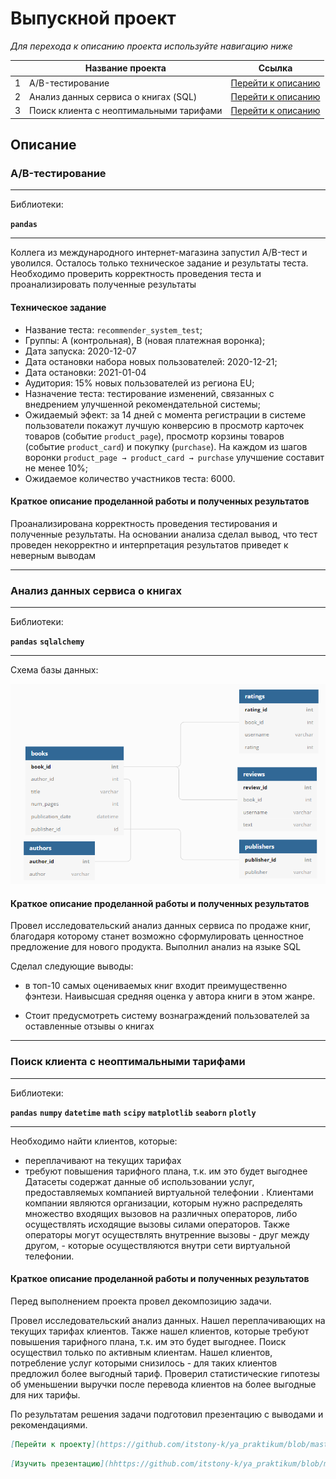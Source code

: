 # Выпускной проект

_Для перехода к описанию проекта используйте навигацию ниже_

|     | Название проекта | Ссылка |
| :-: | ---                               | ---                                             |
|  1  | A/B-тестирование | [Перейти к описанию](https://github.com/itstony-k/ya_praktikum/tree/master/12_Final_project#ab-%D1%82%D0%B5%D1%81%D1%82%D0%B8%D1%80%D0%BE%D0%B2%D0%B0%D0%BD%D0%B8%D0%B5) |
|  2  | Анализ данных сервиса о книгах (SQL) | [Перейти к описанию](https://github.com/itstony-k/ya_praktikum/tree/master/12_Final_project#%D0%B0%D0%BD%D0%B0%D0%BB%D0%B8%D0%B7-%D0%B4%D0%B0%D0%BD%D0%BD%D1%8B%D1%85-%D1%81%D0%B5%D1%80%D0%B2%D0%B8%D1%81%D0%B0-%D0%BE-%D0%BA%D0%BD%D0%B8%D0%B3%D0%B0%D1%85) |
|  3  | Поиск клиента с неоптимальными тарифами | [Перейти к описанию](https://github.com/itstony-k/ya_praktikum/tree/master/12_Final_project#%D0%BF%D0%BE%D0%B8%D1%81%D0%BA-%D0%BA%D0%BB%D0%B8%D0%B5%D0%BD%D1%82%D0%B0-%D1%81-%D0%BD%D0%B5%D0%BE%D0%BF%D1%82%D0%B8%D0%BC%D0%B0%D0%BB%D1%8C%D0%BD%D1%8B%D0%BC%D0%B8-%D1%82%D0%B0%D1%80%D0%B8%D1%84%D0%B0%D0%BC%D0%B8) |


## Описание

### A/B-тестирование
___

Библиотеки:

**`pandas`**

___
Коллега из международного интернет-магазина запустил А/B-тест и уволился. Осталось только техническое задание и результаты теста. Необходимо проверить корректность  проведения теста и проанализировать полученные результаты
#### Техническое задание

- Название теста: `recommender_system_test`;
- Группы: А (контрольная), B (новая платежная воронка);
- Дата запуска: 2020-12-07
- Дата остановки набора новых пользователей: 2020-12-21;
- Дата остановки: 2021-01-04
- Аудитория: 15% новых пользователей из региона EU;
- Назначение теста: тестирование изменений, связанных с внедрением улучшенной рекомендательной системы;
- Ожидаемый эфект: за 14 дней с момента регистрации в системе пользователи покажут лучшую конверсию в просмотр карточек товаров (событие `product_page`), просмотр  корзины товаров (событие `product_card`) и покупку (`purchase`). На каждом из шагов воронки `product_page → product_card → purchase` улучшение составит не менее 10%;
- Ожидаемое количество участников теста: 6000.

#### Краткое описание проделанной работы и полученных результатов

Проанализирована корректность проведения тестирования и полученные результаты. На основании анализа сделал вывод, что тест проведен некорректно и интерпретация результатов приведет к неверным выводам
___
### Анализ данных сервиса о книгах
___

Библиотеки:

**`pandas`** **`sqlalchemy`**

___
Схема базы данных:

![Схема БД](https://github.com/itstony-k/ya_praktikum/blob/master/12_Final_project/SQL/files/base.png)

#### Краткое описание проделанной работы и полученных результатов

Провел исследовательский анализ данных сервиса по продаже книг, благодаря которому станет возможно сформулировать ценностное предложение для нового продукта. Выполнил анализ на языке SQL

Сделал следующие выводы:
- в топ-10 самых оцениваемых книг входит преимущественно фэнтези. Наивысшая средняя оценка у автора книги в этом жанре.

- Стоит предусмотреть систему вознаграждений пользователей за оставленные отзывы о книгах

___
### Поиск клиента с неоптимальными тарифами
___

Библиотеки:

**`pandas`** **`numpy`** **`datetime`** **`math`** **`scipy`** **`matplotlib`** **`seaborn`** **`plotly`**

___
Необходимо найти клиентов, которые: 
- переплачивают на текущих тарифах
- требуют повышения тарифного плана, т.к. им это будет выгоднее
Датасеты содержат данные об использовании услуг, предоставляемых компанией виртуальной телефонии . Клиентами компании являются организации, которым нужно распределять множество входящих вызовов на различных операторов, либо осуществлять исходящие вызовы силами операторов. Также операторы могут осуществлять внутренние вызовы - друг между другом, - которые осуществляются внутри сети виртуальной телефонии.

#### Краткое описание проделанной работы и полученных результатов

Перед выполнением проекта провел декомпозицию задачи.

Провел исследовательский анализ данных.
Нашел переплачивающих на текущих тарифах клиентов. Также нашел клиентов, которые требуют повышения тарифного плана, т.к. им это будет выгоднее. Поиск осуществил только по активным клиентам.
Нашел клиентов, потребление услуг которыми снизилось - для таких клиентов предложил более выгодный тариф.
Проверил статистические гипотезы об уменьшении выручки после перевода клиентов на более выгодные для них тарифы.

По результатам решения задачи подготовил презентацию с выводами и рекомендациями.

```markdown
[Перейти к проекту](https://github.com/itstony-k/ya_praktikum/blob/master/12_Final_project/Non_optimal_tariff/Tariff.ipynb)
```

```markdown
[Изучить презентацию](hhttps://github.com/itstony-k/ya_praktikum/blob/master/12_Final_project/Non_optimal_tariff/Presentation.pdf)
```
